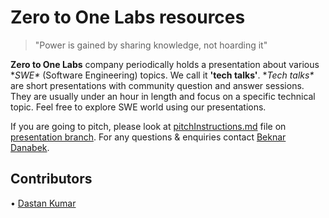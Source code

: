 # Zero to One Labs resources

> "Power is gained by sharing knowledge, not hoarding it"

**Zero to One Labs** company periodically holds a presentation about various **SWE\** (Software Engineering) topics. We call it **'tech talks'**. **Tech talks\** are short presentations with community question and answer sessions. They are usually under an hour in length and focus on a specific technical topic. Feel free to explore SWE world using our presentations.

If you are going to pitch, please look at [pitchInstructions.md](https://github.com/zerotoonelabs/resources/blob/preparation/pitchInstructions.md) file on [presentation branch](https://github.com/zerotoonelabs/resources/tree/preparation).
For any questions & enquiries contact [Beknar Danabek](https://t.me/beknar).

## Contributors

• [Dastan Kumar](https://github.com/kdastan)